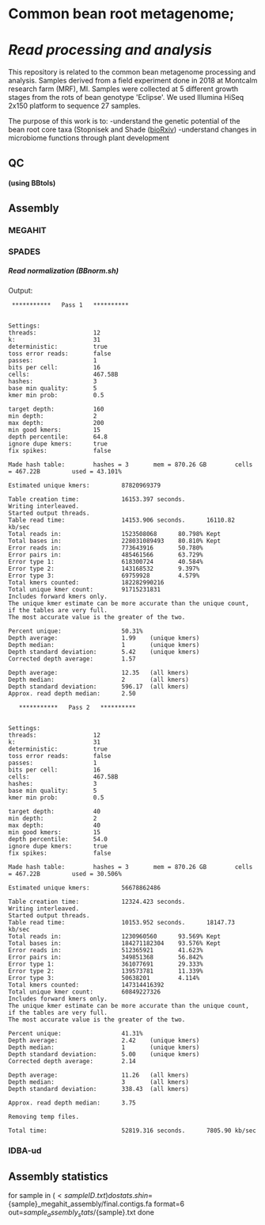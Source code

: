 # Common bean root metagenome; 
# _Read processing and analysis_

This repository is related to the common bean metagenome processing and analysis. Samples derived from a field experiment done in 2018 at Montcalm research farm (MRF), MI. Samples were collected at 5 different growth stages from the rots of bean genotype 'Eclipse'. We used Illumina HiSeq 2x150 platform to sequence 27 samples.
 
The purpose of this work is to:
-understand the genetic potential of the bean root core taxa (Stopnisek and Shade ([bioRxiv](https://www.biorxiv.org/content/10.1101/2020.01.20.913202v2.abstract))
-understand changes in microbiome functions through plant development

## QC 
#### (using BBtols)


## Assembly

### MEGAHIT


### SPADES


##### Read normalization (BBnorm.sh)

Output:
```
 ***********   Pass 1   **********   


Settings:
threads:                12
k:                      31
deterministic:          true
toss error reads:       false
passes:                 1
bits per cell:          16
cells:                  467.58B
hashes:                 3
base min quality:       5
kmer min prob:          0.5

target depth:           160
min depth:              2
max depth:              200
min good kmers:         15
depth percentile:       64.8
ignore dupe kmers:      true
fix spikes:             false

Made hash table:        hashes = 3       mem = 870.26 GB        cells = 467.22B         used = 43.101%

Estimated unique kmers:         87820969379

Table creation time:            16153.397 seconds.
Writing interleaved.
Started output threads.
Table read time:                14153.906 seconds.      16110.82 kb/sec
Total reads in:                 1523508068      80.798% Kept
Total bases in:                 228031089493    80.810% Kept
Error reads in:                 773643916       50.780%
Error pairs in:                 485461566       63.729%
Error type 1:                   618300724       40.584%
Error type 2:                   143168532       9.397%
Error type 3:                   69759928        4.579%
Total kmers counted:            182282990216
Total unique kmer count:        91715231831
Includes forward kmers only.
The unique kmer estimate can be more accurate than the unique count, if the tables are very full.
The most accurate value is the greater of the two.

Percent unique:                 50.31%
Depth average:                  1.99    (unique kmers)
Depth median:                   1       (unique kmers)
Depth standard deviation:       5.42    (unique kmers)
Corrected depth average:        1.57    

Depth average:                  12.35   (all kmers)
Depth median:                   2       (all kmers)
Depth standard deviation:       596.17  (all kmers)
Approx. read depth median:      2.50

   ***********   Pass 2   **********   


Settings:
threads:                12
k:                      31
deterministic:          true
toss error reads:       false
passes:                 1
bits per cell:          16
cells:                  467.58B
hashes:                 3
base min quality:       5
kmer min prob:          0.5

target depth:           40
min depth:              2
max depth:              40
min good kmers:         15
depth percentile:       54.0
ignore dupe kmers:      true
fix spikes:             false

Made hash table:        hashes = 3       mem = 870.26 GB        cells = 467.22B         used = 30.506%

Estimated unique kmers:         56678862486

Table creation time:            12324.423 seconds.
Writing interleaved.
Started output threads.
Table read time:                10153.952 seconds.      18147.73 kb/sec
Total reads in:                 1230960560      93.569% Kept
Total bases in:                 184271182304    93.576% Kept
Error reads in:                 512365921       41.623%
Error pairs in:                 349851368       56.842%
Error type 1:                   361077691       29.333%
Error type 2:                   139573781       11.339%
Error type 3:                   50638201        4.114%
Total kmers counted:            147314416392
Total unique kmer count:        60849227326
Includes forward kmers only.
The unique kmer estimate can be more accurate than the unique count, if the tables are very full.
The most accurate value is the greater of the two.

Percent unique:                 41.31%
Depth average:                  2.42    (unique kmers)
Depth median:                   1       (unique kmers)
Depth standard deviation:       5.00    (unique kmers)
Corrected depth average:        2.14    

Depth average:                  11.26   (all kmers)
Depth median:                   3       (all kmers)
Depth standard deviation:       338.43  (all kmers)

Approx. read depth median:      3.75

Removing temp files.

Total time:                     52819.316 seconds.      7805.90 kb/sec
```
### IDBA-ud


## Assembly statistics 

for sample in $(<sampleID.txt)
do
stats.sh in=${sample}_megahit_assembly/final.contigs.fa format=6 out=${sample}_assembly_stats/${sample}.txt 
done



